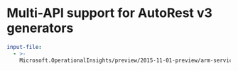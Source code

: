 # Multi-API support for AutoRest v3 generators

``` yaml $(enable-multi-api)
input-file:
  - >-
    Microsoft.OperationalInsights/preview/2015-11-01-preview/arm-service-map.json
```
